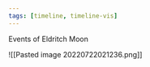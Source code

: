```yaml
---
tags: [timeline, timeline-vis]
---
```


<span 
	  class='ob-timelines' 
	  data-date='0-01-01-0000' 
	  data-title='The Trevails' 
	  data-class='orange' 
	  data-img = 'attatchments/Pasted image 20220722021236.png' 
	  data-type='range' 
	  data-end='0000-01-07-2341'> 
	Events of Eldritch Moon
</span>


![[Pasted image 20220722021236.png]]


